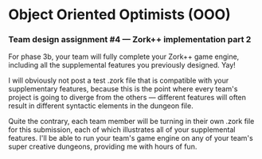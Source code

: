 # Object Oriented Optimists (OOO)
### Team design assignment #4 — Zork++ implementation part 2

For phase 3b, your team will fully complete your Zork++ game engine, including all the supplemental features you previously designed. Yay!

I will obviously not post a test .zork file that is compatible with your supplementary features, because this is the point where every team's project is going to diverge from the others — different features will often result in different syntactic elements in the dungeon file.

Quite the contrary, each team member will be turning in their own .zork file for this submission, each of which illustrates all of your supplemental features. I'll be able to run your team's game engine on any of your team's super creative dungeons, providing me with hours of fun.
